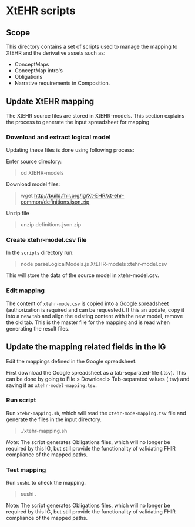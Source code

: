 
# XtEHR scripts

## Scope

This directory contains a set of scripts used to manage the mapping to XtEHR and the derivative assets such as:
* ConceptMaps
* ConceptMap intro's
* Obligations
* Narrative requirements in Composition.

## Update XtEHR mapping

The XtEHR source files are stored in XtEHR-models. This section explains the process to generate the input spreadsheet for mapping

### Download and extract logical model

Updating these files is done using following process:

Enter source directory:
> cd XtEHR-models

Download model files:
> wget  http://build.fhir.org/ig/Xt-EHR/xt-ehr-common/definitions.json.zip

Unzip file
> unzip definitions.json.zip

### Create xtehr-model.csv file

In the `scripts` directory run:
> node parseLogicalModels.js XtEHR-models xtehr-model.csv

This will store the data of the source model in xtehr-model.csv.

### Edit mapping

The content of `xtehr-mode.csv` is copied into a [Google spreadsheet](https://docs.google.com/spreadsheets/d/1r7f3w-IaaoJR80CqtPz-ZwB5cfJ3mPe73HvJT9j7Js4/edit?usp=sharing) (authorization is required and can be requested). If this an update, copy it into a new tab and align the existing content with the new model, remove the old tab.
This is the master file for the mapping and is read when generating the result files.

## Update the mapping related fields in the IG

Edit the mappings defined in the Google spreadsheet.

First download the Google spreadsheet as a tab-separated-file (.tsv). This can be done by going to File > Download > Tab-separated values (.tsv) and saving it as `xtehr-model-mapping.tsv`.

### Run script

Run `xtehr-mapping.sh`, which will read the `xtehr-mode-mapping.tsv` file and generate the files in the input directory.

> ./xtehr-mapping.sh

*Note*: The script generates Obligations files, which will no longer be required by this IG, but still provide the functionality of validating FHIR compliance of the mapped paths.

### Test mapping

Run `sushi` to check the mapping.

> sushi .

Note: The script generates Obligations files, which will no longer be required by this IG, but still provide the functionality of validating FHIR compliance of the mapped paths.
